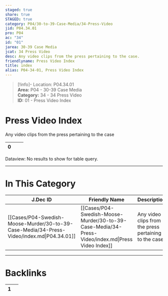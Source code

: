 ```yaml
---  
staged: true  
share: true  
STAGED: true  
category: P04/30-to-39-Case-Media/34-Press-Video  
jid: P04.34.01  
pro: P04  
ac: "34"  
id: "01"  
jarea: 30-39 Case Media  
jcat: 34 Press Video  
desc: Any video clips from the press pertaining to the case.  
friendlyname: Press Video Index  
title: index  
alias: P04-34-01, Press Video Index  
---  
```

  
>[!info]- Location: P04.34.01  
>**Area:** P04 - 30-39 Case Media  
>**Category:** 34 - 34 Press Video  
>**ID:** 01 - Press Video Index  
  
# Press Video Index  
  
Any video clips from the press pertaining to the case  
  
   
<div><table class="dataview table-view-table"><thead class="table-view-thead"><tr class="table-view-tr-header"><th class="table-view-th"><span></span><span class="dataview small-text">0</span></th><th class="table-view-th"><span></span></th><th class="table-view-th"><span></span></th></tr></thead><tbody class="table-view-tbody"></tbody></table><div class="dataview dataview-error-box"><p class="dataview dataview-error-message">Dataview: No results to show for table query.</p></div></div>  
  
  
---  
# In This Category  
  
| J.Dec ID                                                                                  | Friendly Name                                                                                     | Description                                            |  
| ----------------------------------------------------------------------------------------- | ------------------------------------------------------------------------------------------------- | ------------------------------------------------------ |  
| [[Cases/P04-Swedish-Moose-Murder/30-to-39-Case-Media/34-Press-Video/index.md\|P04.34.01]] | [[Cases/P04-Swedish-Moose-Murder/30-to-39-Case-Media/34-Press-Video/index.md\|Press Video Index]] | Any video clips from the press pertaining to the case. |  
  
  
---  
# Backlinks  
<div><table class="dataview table-view-table"><thead class="table-view-thead"><tr class="table-view-tr-header"><th class="table-view-th"><span></span><span class="dataview small-text">1</span></th><th class="table-view-th"><span></span></th></tr></thead><tbody class="table-view-tbody"></tbody></table></div>